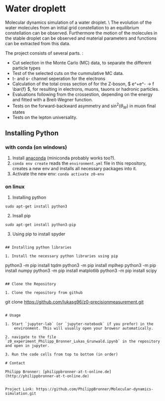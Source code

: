 # Water droplett

Molecular dynamics simulation of a water droplet. \\
The evolution of the water molecules from an initial grid constellation to an equilibrium constellation can be observed. 
Furthermore the motion of the molecules in the stable droplet can be observed and material parameters and functions can be extracted from this data.

The project consists of several parts. :

- Cut selection in the Monte Carlo (MC) data, to separate the different particle types
- Test of the selected cuts on the cummulative MC data.
- t- and s- channel seperation for the electrons
- Calculation of the total cross section of for the Z-boson, $ e^+e^- -> f \bar{f} $, for resulting in electrons, muons, tauons or hadronic particles.
- Evaluations following from the crossestion, depending on the energy and fitted with a Breit-Wegner function.
- Tests on the forward-backward asymmetry and $\sin^2(\theta_\text{W})$ in muon final states
- Tests on the lepton universality.

## Installing Python

### with conda (on windows)

1. Install [anaconda](https://docs.anaconda.com/anaconda/install/) (miniconda probably works too?).
2. `conda env create` reads the `environment.yml` file in this
    repository, creates a new env and installs all necessary packages
    into it.
3. Activate the new env: `conda activate z0-env`

### on linux

1. Installing python

```
sudo apt-get install python3
```

2. Insall pip

```
sudo apt-get install python3-pip
```

3. Using pip to install spyder
```

## Installing python libraries

1. Install the necessary python libraries using pip

```
python3 -m pip install tqdm
python3 -m pip install mplhep
python3 -m pip install numpy
python3 -m pip install matplotlib
python3 -m pip install scipy
```

## Clone the Repository

1. Clone the repository from github

```
git clone https://github.com/lukasg96/z0-precisionmeasurement.git
```

# Usage

1. Start `jupyter-lab` (or `jupyter-notebook` if you prefer) in the
    environment. This will usually open your browesr automatically.

2. navigate to the file `z0_experiment_Philipp_Bronner_Lukas_Grunwald.ipynb` in the repository and open in jupyter.

3. Run the code cells from top to bottom (in order)

# Contact

Philipp Bronner: [philippbronner-at-t-online.de](http://philippbronner-at-t-online.de)


Project Link: https://github.com/PhilippBronner/Molecular-dynamics-simulation.git
